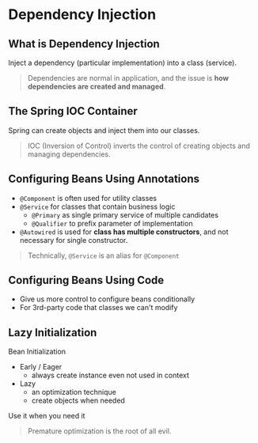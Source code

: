 # Dependency Injection

## What is Dependency Injection

Inject a dependency (particular implementation) into a class (service).

> Dependencies are normal in application, and the issue is **how dependencies are created and managed**.

## The Spring IOC Container

Spring can create objects and inject them into our classes.

> IOC (Inversion of Control) inverts the control of creating objects and managing dependencies.

## Configuring Beans Using Annotations

- `@Component` is often used for utility classes
- `@Service` for classes that contain business logic
    - `@Primary` as single primary service of multiple candidates
    - `@Qualifier` to prefix parameter of implementation
- `@Autowired` is used for **class has multiple constructors**, and not necessary for single constructor.

> Technically, `@Service` is an alias for `@Component`

## Configuring Beans Using Code

- Give us more control to configure beans conditionally
- For 3rd-party code that classes we can't modify

## Lazy Initialization

Bean Initialization

- Early / Eager
  - always create instance even not used in context
- Lazy
  - an optimization technique
  - create objects when needed

Use it when you need it

> Premature optimization is the root of all evil.
